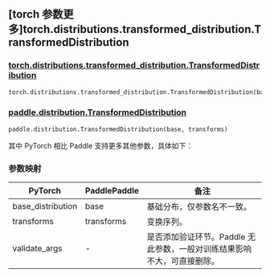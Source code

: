 ## [torch 参数更多]torch.distributions.transformed_distribution.TransformedDistribution

### [torch.distributions.transformed_distribution.TransformedDistribution](https://pytorch.org/docs/stable/distributions.html#torch.distributions.transformed_distribution.TransformedDistribution)

```python
torch.distributions.transformed_distribution.TransformedDistribution(base_distribution, transforms, validate_args=None)
```

### [paddle.distribution.TransformedDistribution](https://www.paddlepaddle.org.cn/documentation/docs/zh/develop/api/paddle/distribution/TransformedDistribution_cn.html#transformeddistribution)

```python
paddle.distribution.TransformedDistribution(base, transforms)
```

其中 PyTorch 相比 Paddle 支持更多其他参数，具体如下：

### 参数映射

| PyTorch           | PaddlePaddle | 备注                                                                    |
| ----------------- | ------------ | ----------------------------------------------------------------------- |
| base_distribution | base         | 基础分布，仅参数名不一致。                                              |
| transforms        | transforms   | 变换序列。                                                              |
| validate_args     | -            | 是否添加验证环节。Paddle 无此参数，一般对训练结果影响不大，可直接删除。 |
